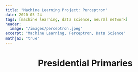 ```yaml
---
title: "Machine Learning Project: Perceptron"
date: 2020-05-24
tags: [machine learning, data science, neural network]
header:
  image: "/images/perceptron.jpeg"
excerpt: "Machine Learning, Perceptron, Data Science"
mathjax: "true"
---
```

<h1><center>Presidential Primaries</center></h1>
